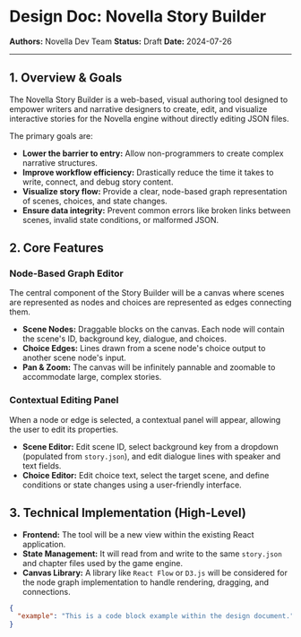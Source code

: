 # Design Doc: Novella Story Builder

**Authors:** Novella Dev Team
**Status:** Draft
**Date:** 2024-07-26

---

## 1. Overview & Goals

The Novella Story Builder is a web-based, visual authoring tool designed to empower writers and narrative designers to create, edit, and visualize interactive stories for the Novella engine without directly editing JSON files.

The primary goals are:
- **Lower the barrier to entry:** Allow non-programmers to create complex narrative structures.
- **Improve workflow efficiency:** Drastically reduce the time it takes to write, connect, and debug story content.
- **Visualize story flow:** Provide a clear, node-based graph representation of scenes, choices, and state changes.
- **Ensure data integrity:** Prevent common errors like broken links between scenes, invalid state conditions, or malformed JSON.

## 2. Core Features

### Node-Based Graph Editor
The central component of the Story Builder will be a canvas where scenes are represented as nodes and choices are represented as edges connecting them.

- **Scene Nodes:** Draggable blocks on the canvas. Each node will contain the scene's ID, background key, dialogue, and choices.
- **Choice Edges:** Lines drawn from a scene node's choice output to another scene node's input.
- **Pan & Zoom:** The canvas will be infinitely pannable and zoomable to accommodate large, complex stories.

### Contextual Editing Panel
When a node or edge is selected, a contextual panel will appear, allowing the user to edit its properties.

- **Scene Editor:** Edit scene ID, select background key from a dropdown (populated from `story.json`), and edit dialogue lines with speaker and text fields.
- **Choice Editor:** Edit choice text, select the target scene, and define conditions or state changes using a user-friendly interface.

## 3. Technical Implementation (High-Level)

- **Frontend:** The tool will be a new view within the existing React application.
- **State Management:** It will read from and write to the same `story.json` and chapter files used by the game engine.
- **Canvas Library:** A library like `React Flow` or `D3.js` will be considered for the node graph implementation to handle rendering, dragging, and connections.

```json
{
  "example": "This is a code block example within the design document."
}
```
